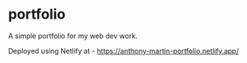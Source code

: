 # portfolio
A simple portfolio for my web dev work.

Deployed using Netlify at - https://anthony-martin-portfolio.netlify.app/

